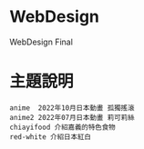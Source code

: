 # WebDesign
WebDesign Final

# 主題說明
    anime  2022年10月日本動畫 孤獨搖滾
    anime2 2022年07月日本動畫 莉可莉絲
    chiayifood 介紹嘉義的特色食物
    red-white 介紹日本紅白